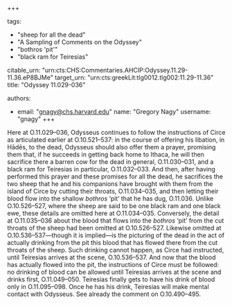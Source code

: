 +++

tags:
- "sheep for all the dead"
- "A Sampling of Comments on the Odyssey"
- "bothros &#39;pit&#39;"
- "black ram for Teiresias"

citable_urn: "urn:cts:CHS:Commentaries.AHCIP:Odyssey.11.29-11.36.eP8BJMe"
target_urn: "urn:cts:greekLit:tlg0012.tlg002:11.29-11.36"
title: "Odyssey 11.029-036"

authors:
- email: "gnagy@chs.harvard.edu"
  name: "Gregory Nagy"
  username: "gnagy"
+++

<p>Here at O.11.029–036, Odysseus continues to follow the instructions of Circe as articulated earlier at O.10.521–537: in the course of offering his libation, in Hādēs, to the dead, Odysseus should also offer them a prayer, promising them that, if he succeeds in getting back home to Ithaca, he will then sacrifice there a barren cow for the dead in general, O.11.030–031, and a black ram for Teiresias in particular, O.11.032–033. And then, after having performed this prayer and these promises for all the dead, he sacrifices the two sheep that he and his companions have brought with them from the island of Circe by cutting their throats, O.11.034–035, and then letting their blood flow into the shallow <em>bothros</em> ‘pit’ that he has dug, O.11.036. Unlike O.10.526–527, where the sheep are said to be one black ram and one black ewe, these details are omitted here at O.11.034–035. Conversely, the detail at O.11.035–036 about the blood that flows into the <em>bothros</em> ‘pit’ from the cut throats of the sheep had been omitted at O.10.526–527. Likewise omitted at O.10.536–537—though it is implied—is the picturing of the dead in the act of actually drinking from the pit this blood that has flowed there from the cut throats of the sheep. Such drinking cannot happen, as Circe had instructed, until Teiresias arrives at the scene, O.10.536–537. And now that the blood has actually flowed into the pit, the instructions of Circe must be followed: no drinking of blood can be allowed until Teiresias arrives at the scene and drinks first, O.11.049–050. Teiresias finally gets to have his drink of blood only in O.11.095–098. Once he has his drink, Teiresias will make mental contact with Odysseus. See already the comment on O.10.490–495.  </p>
